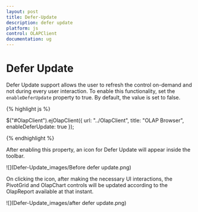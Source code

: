 ```yaml
---
layout: post
title: Defer-Update
description: defer update
platform: js
control: OLAPClient
documentation: ug
---
```


# Defer Update

Defer Update support allows the user to refresh the control on-demand and not during every user interaction. To enable this functionality, set the `enableDeferUpdate` property to true. By default, the value is set to false.

{% highlight js %}

$("#OlapClient").ejOlapClient({
    url: "../OlapClient",
    title: "OLAP Browser",
    enableDeferUpdate: true
});

{% endhighlight %}

After enabling this property, an icon for Defer Update will appear inside the toolbar.

![](Defer-Update_images/Before defer update.png)

On clicking the icon, after making the necessary UI interactions, the PivotGrid and OlapChart controls will be updated according to the OlapReport available at that instant.

![](Defer-Update_images/after defer update.png)


